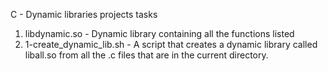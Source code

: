C - Dynamic libraries projects tasks
1. libdynamic.so -  Dynamic library containing all the functions listed
2. 1-create_dynamic_lib.sh - A script that creates a dynamic library called liball.so from all the .c files that are in the current directory.
